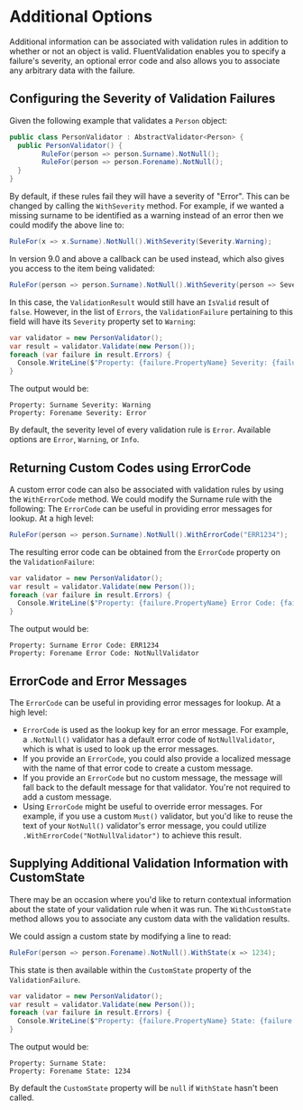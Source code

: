 # Additional Options

Additional information can be associated with validation rules in addition to whether or not an object is valid. FluentValidation enables you to specify a failure's severity, an optional error code and also allows you to associate any arbitrary data with the failure.

## Configuring the Severity of Validation Failures

Given the following example that validates a `Person` object:

```csharp
public class PersonValidator : AbstractValidator<Person> {
  public PersonValidator() {
        RuleFor(person => person.Surname).NotNull();
        RuleFor(person => person.Forename).NotNull();
  }
}
```

By default, if these rules fail they will have a severity of "Error". This can be changed by calling the `WithSeverity` method. For example, if we wanted a missing surname to be identified as a warning instead of an error then we could modify the above line to:

```csharp
RuleFor(x => x.Surname).NotNull().WithSeverity(Severity.Warning);
```

In version 9.0 and above a callback can be used instead, which also gives you access to the item being validated:

```csharp
RuleFor(person => person.Surname).NotNull().WithSeverity(person => Severity.Warning);
```

In this case, the `ValidationResult` would still have an `IsValid` result of `false`. However, in the list of `Errors`, the `ValidationFailure` pertaining to this field will have its `Severity` property set to `Warning`:

```csharp
var validator = new PersonValidator();
var result = validator.Validate(new Person());
foreach (var failure in result.Errors) {
  Console.WriteLine($"Property: {failure.PropertyName} Severity: {failure.Severity}");
}
```

The output would be:

```
Property: Surname Severity: Warning
Property: Forename Severity: Error
```

By default, the severity level of every validation rule is `Error`. Available options are `Error`, `Warning`, or `Info`.

## Returning Custom Codes using ErrorCode

A custom error code can also be associated with validation rules by using the `WithErrorCode` method. We could modify the Surname rule with the following:
The `ErrorCode` can be useful in providing error messages for lookup. At a high level:

```csharp
RuleFor(person => person.Surname).NotNull().WithErrorCode("ERR1234");
```

The resulting error code can be obtained from the `ErrorCode` property on the `ValidationFailure`:

```csharp
var validator = new PersonValidator();
var result = validator.Validate(new Person());
foreach (var failure in result.Errors) {
  Console.WriteLine($"Property: {failure.PropertyName} Error Code: {failure.ErrorCode}");
}
```

The output would be:

```
Property: Surname Error Code: ERR1234
Property: Forename Error Code: NotNullValidator
```

## ErrorCode and Error Messages

The `ErrorCode` can be useful in providing error messages for lookup. At a high level:

* `ErrorCode` is used as the lookup key for an error message. For example, a `.NotNull()` validator has a default error code of `NotNullValidator`, which is what is used to look up the error messages.
* If you provide an `ErrorCode`, you could also provide a localized message with the name of that error code to create a custom message.
* If you provide an `ErrorCode` but no custom message, the message will fall back to the default message for that validator. You're not required to add a custom message.
* Using `ErrorCode` might be useful to override error messages. For example, if you use a custom `Must()` validator, but you'd like to reuse the text of your `NotNull()` validator's error message, you could utilize `.WithErrorCode("NotNullValidator")` to achieve this result.

## Supplying Additional Validation Information with CustomState

There may be an occasion where you'd like to return contextual information about the state of your validation rule when it was run. The `WithCustomState` method allows you to associate any custom data with the validation results.

We could assign a custom state by modifying a line to read:

```csharp
RuleFor(person => person.Forename).NotNull().WithState(x => 1234);
```

This state is then available within the `CustomState` property of the `ValidationFailure`.

```csharp
var validator = new PersonValidator();
var result = validator.Validate(new Person());
foreach (var failure in result.Errors) {
  Console.WriteLine($"Property: {failure.PropertyName} State: {failure.CustomState}");
}
```

The output would be:

```
Property: Surname State:
Property: Forename State: 1234
```

By default the `CustomState` property will be `null` if `WithState` hasn't been called.
